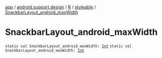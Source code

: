 [app](../../../index.md) / [android.support.design](../../index.md) / [R](../index.md) / [styleable](index.md) / [SnackbarLayout_android_maxWidth](./-snackbar-layout_android_max-width.md)

# SnackbarLayout_android_maxWidth

`static val SnackbarLayout_android_maxWidth: `[`Int`](https://kotlinlang.org/api/latest/jvm/stdlib/kotlin/-int/index.html)
`static val SnackbarLayout_android_maxWidth: `[`Int`](https://kotlinlang.org/api/latest/jvm/stdlib/kotlin/-int/index.html)